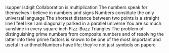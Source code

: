 isupper
isdigit
Collaboration is multiplication
The numbers speak for themselves
I believe in numbers and signs
Numbers constitute the only universal language
The shortest distance between two points is a straight line
I feel like I am diagonally parked in a parallel universe
You are so much sunshine in every square inch
Fizz-Buzz
Triangles
The problem of distinguishing prime numbers from composite numbers and of resolving the latter into their prime factors is known to be one of the most important and useful in arithmetiNumbers have life; they're not just symbols on paperc
